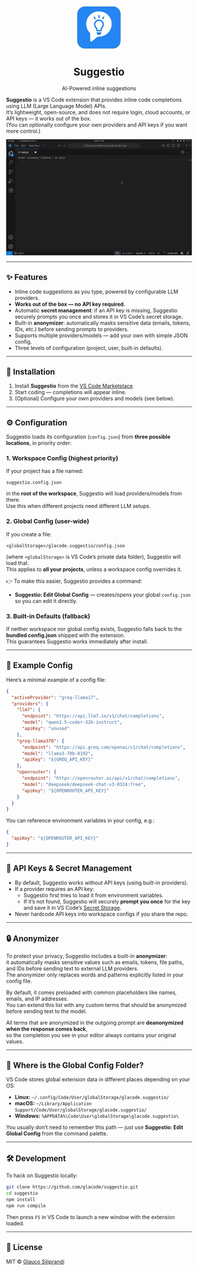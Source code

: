 <div align="center">
  <img src="resources/logo.png" width="128" alt="Suggestio Logo">
  <h1>Suggestio</h1>
  <p>AI-Powered inline suggestions</p>
</div>

**Suggestio** is a VS Code extension that provides inline code completions using LLM (Large Language Model) APIs.  
It’s lightweight, open-source, and does not require login, cloud accounts, or API keys — it works out of the box.  
(You can optionally configure your own providers and API keys if you want more control.)

![Demo GIF](resources/demo.gif)

---

## ✨ Features

- Inline code suggestions as you type, powered by configurable LLM providers.  
- **Works out of the box — no API key required.**  
- Automatic **secret management**: if an API key is missing, Suggestio securely prompts you once and stores it in VS Code’s secret storage.  
- Built-in **anonymizer**: automatically masks sensitive data (emails, tokens, IDs, etc.) before sending prompts to providers.  
- Supports multiple providers/models — add your own with simple JSON config.  
- Three levels of configuration (project, user, built-in defaults).  

---

## 🚀 Installation

1. Install **Suggestio** from the [VS Code Marketplace](https://marketplace.visualstudio.com/).  
2. Start coding — completions will appear inline.  
3. (Optional) Configure your own providers and models (see below).  

---

## ⚙️ Configuration

Suggestio loads its configuration (`config.json`) from **three possible locations**, in priority order:

### 1. Workspace Config (highest priority)
If your project has a file named:

```
suggestio.config.json
```

in the **root of the workspace**, Suggestio will load providers/models from there.  
Use this when different projects need different LLM setups.  

### 2. Global Config (user-wide)
If you create a file:

```
<globalStorage>/glacode.suggestio/config.json
```

(where `<globalStorage>` is VS Code’s private data folder), Suggestio will load that.  
This applies to **all your projects**, unless a workspace config overrides it.  

👉 To make this easier, Suggestio provides a command:

- **Suggestio: Edit Global Config** — creates/opens your global `config.json` so you can edit it directly.

### 3. Built-in Defaults (fallback)
If neither workspace nor global config exists, Suggestio falls back to the **bundled config.json** shipped with the extension.  
This guarantees Suggestio works immediately after install.

---

## 🧩 Example Config

Here’s a minimal example of a config file:

```json
{
  "activeProvider": "groq-llama17",
  "providers": {
    "llm7": {
      "endpoint": "https://api.llm7.io/v1/chat/completions",
      "model": "qwen2.5-coder-32b-instruct",
      "apiKey": "unused"
    },
    "groq-llama370": {
      "endpoint": "https://api.groq.com/openai/v1/chat/completions",
      "model": "llama3-70b-8192",
      "apiKey": "${GROQ_API_KEY}"
    },
    "openrouter": {
      "endpoint": "https://openrouter.ai/api/v1/chat/completions",
      "model": "deepseek/deepseek-chat-v3-0324:free",
      "apiKey": "${OPENROUTER_API_KEY}"
    }
  }
}
```

You can reference environment variables in your config, e.g.:

```json
{
  "apiKey": "${OPENROUTER_API_KEY}"
}
```

---

## 🔑 API Keys & Secret Management

- By default, Suggestio works without API keys (using built-in providers).  
- If a provider requires an API key:
  - Suggestio first tries to load it from environment variables.  
  - If it’s not found, Suggestio will securely **prompt you once** for the key and save it in VS Code’s [Secret Storage](https://code.visualstudio.com/api/references/vscode-api#SecretStorage).  
- Never hardcode API keys into workspace configs if you share the repo.  

---

## 🔒 Anonymizer

To protect your privacy, Suggestio includes a built-in **anonymizer**:  
it automatically masks sensitive values such as emails, tokens, file paths, and IDs before sending text to external LLM providers.  
The anonymizer only replaces words and patterns explicitly listed in your config file.  

By default, it comes preloaded with common placeholders like names, emails, and IP addresses.  
You can extend this list with any custom terms that should be anonymized before sending text to the model.  

All terms that are anonymized in the outgoing prompt are **deanonymized when the response comes back**,  
so the completion you see in your editor always contains your original values.

---

## 📂 Where is the Global Config Folder?

VS Code stores global extension data in different places depending on your OS:

- **Linux:** `~/.config/Code/User/globalStorage/glacode.suggestio/`
- **macOS:** `~/Library/Application Support/Code/User/globalStorage/glacode.suggestio/`
- **Windows:** `%APPDATA%\Code\User\globalStorage\glacode.suggestio\`

You usually don’t need to remember this path — just use **Suggestio: Edit Global Config** from the command palette.

---

## 🛠 Development

To hack on Suggestio locally:

```bash
git clone https://github.com/glacode/suggestio.git
cd suggestio
npm install
npm run compile
```

Then press `F5` in VS Code to launch a new window with the extension loaded.  

---

## 📜 License

MIT © [Glauco Siliprandi](https://github.com/glacode)
